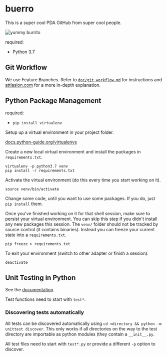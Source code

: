 # buerro
This is a super cool PDA GitHub from super cool people.

![yummy burrito](https://www.springlane.de/magazin/wp-content/uploads/2016/05/Vegane-Burritos-mit-Grillgemuese_featured.jpg "Yummy burrito")

required:

- Python 3.7

## Git Workflow

We use Feature Branches. Refer to [`doc/git_workflow.md`](doc/git_workflow.md) for instructions and [attlasion.com](https://www.atlassian.com/git/tutorials/comparing-workflows/feature-branch-workflow) for a more in-depth explanation.

## Python Package Management

required:

- `pip install virtualenv`

Setup up a virtual environment in your project folder.

[docs.python-guide.org/virtualenvs](https://docs.python-guide.org/dev/virtualenvs/#basic-usage)

Create a new local virtual environment and install the packages in `requirements.txt`.

```
virtualenv -p python3.7 venv
pip install -r requirements.txt
```

Activate the virtual environment (do this every time you start working on it).

```
source venv/bin/activate
```

Change some code, until you want to use some packages. If you do, just `pip install` them.

Once you've finished working on it for that shell session, make sure to persist your virtual environment. You can skip this step if you didn't install any new packages this session. The `venv/` folder should not be tracked by source control (it contains binaries). Instead you can freeze your current state into a `requirements.txt`.

```
pip freeze > requirements.txt
```

To exit your environment (switch to other adapter or finish a session):

```
deactivate
```

## Unit Testing in Python

See the [documentation](https://docs.python.org/3/library/unittest.html).

Test functions need to start with `test*`.

### Discovering tests automatically

All tests can be discovered automatically using `cd <directory && python -m unittest discover`. This only works if all directories on the way to the test directory are importable as python modules (they contain a `__init__.py`.

All test files need to start with `test*.py` or provide a different `-p` option to discover.
